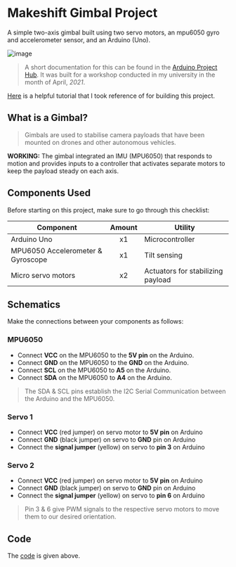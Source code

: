 # Makeshift Gimbal Project

A simple two-axis gimbal built using two servo motors, an mpu6050 gyro and accelerometer sensor, and an Arduino (Uno).

![image](https://user-images.githubusercontent.com/87569188/150297931-3cda8c03-71e4-4681-8968-a5f3be27f8b9.png)

> A short documentation for this can be found in the [Arduino Project Hub](https://create.arduino.cc/projecthub/suk_/makeshift-gimbal-018163?f=1#). It was built for a workshop conducted in my university in the month of April, _2021_.

[Here](https://maker.pro/arduino/tutorial/how-to-control-a-servo-with-an-arduino-and-mpu6050) is a helpful tutorial that I took reference of for building this project.

## What is a Gimbal?
> Gimbals are used to stabilise camera payloads that have been mounted on drones and other autonomous vehicles.

**WORKING:** The gimbal integrated an IMU (MPU6050)  that responds to motion and provides inputs to a controller that activates separate motors to keep the payload steady on each axis.

## Components Used
Before starting on this project, make sure to go through this checklist:

| Component  | Amount  | Utility |
|---| :-: |---|
| Arduino Uno | x1 | Microcontroller |
| MPU6050 Accelerometer & Gyroscope | x1 | Tilt sensing |
| Micro servo motors | x2 | Actuators for stabilizing payload |

## Schematics

Make the connections between your components as follows:
### MPU6050
- Connect **VCC** on the MPU6050 to the **5V pin** on the Arduino.
- Connect **GND** on the MPU6050 to the **GND** on the Arduino.
- Connect **SCL** on the MPU6050 to **A5** on the Arduino.
- Connect **SDA** on the MPU6050 to **A4** on the Arduino.
 > The SDA & SCL pins establish the I2C Serial Communication between the Arduino and the MPU6050.

### Servo 1
- Connect **VCC** (red jumper) on servo motor to **5V pin** on Arduino
- Connect **GND** (black jumper) on servo to **GND** pin on Arduino
- Connect the **signal jumper** (yellow) on servo to **pin 3** on Arduino

### Servo 2
- Connect **VCC** (red jumper) on servo motor to **5V pin** on Arduino
- Connect **GND** (black jumper) on servo to **GND** pin on Arduino
- Connect the **signal jumper** (yellow) on servo to **pin 6** on Arduino

> Pin 3 & 6 give PWM signals to the respective servo motors to move them to our desired orientation.

## Code
The [code](https://github.com/aceta-minophen/Makeshift-Gimbal/blob/main/gimbal_code.ino) is given above.
